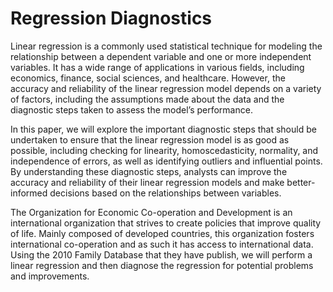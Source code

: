 # Regression Diagnostics

Linear regression is a commonly used statistical technique for modeling the relationship between a dependent variable and one or more independent variables. It has a wide range of applications in various fields, including economics, finance, social sciences, and healthcare. However, the accuracy and reliability of the linear regression model depends on a variety of factors, including the assumptions made about the data and the diagnostic steps taken to assess the model’s performance.

In this paper, we will explore the important diagnostic steps that should be undertaken to ensure that the linear regression model is as good as possible, including checking for linearity, homoscedasticity, normality, and independence of errors, as well as identifying outliers and influential points. By understanding these diagnostic steps, analysts can improve the accuracy and reliability of their linear regression models and make better-informed decisions based on the relationships between variables.

The Organization for Economic Co-operation and Development is an international organization that strives to create policies that improve quality of life. Mainly composed of developed countries, this organization fosters international co-operation and as such it has access to international data.
Using the 2010 Family Database that they have publish, we will perform a linear regression and then diagnose the regression for potential problems and improvements.
